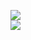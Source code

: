 [![](https://img.shields.io/badge/Made%20With-Github%20Spray-lightgrey.svg?style=for-the-badge&logo=github)](https://github.com/Annihil/github-spray#10446)  
[![](https://i.imgur.com/2DrTn0Z.gif)](https://github.com/Annihil/github-spray)